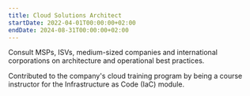 ```yaml
---
title: Cloud Solutions Architect
startDate: 2022-04-01T00:00:00+02:00
endDate: 2024-08-31T00:00:00+02:00
---
```


Consult MSPs, ISVs, medium-sized companies and international corporations
on architecture and operational best practices.


Contributed to the company's cloud training program by being a course instructor for the Infrastructure as Code (IaC) module.
